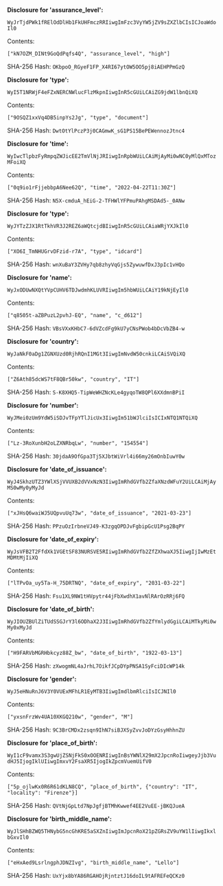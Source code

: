**Disclosure for 'assurance_level':**

```
WyJrTjdPWk1fRElOdDlHb1FkUHFmczRRIiwgImFzc3VyYW5jZV9sZXZlbCIsICJoaWdo
Il0
```

Contents:

```
["kN7OZM_DINt9GoQdPqfs4Q", "assurance_level", "high"]
```

SHA-256 Hash: `OKbpoO_RGyeF1FP_X4RI67ytOW5OO5pj8iAEHPPmGzQ`

**Disclosure for 'type':**

```
WyI5T1NRWjF4eFZxNERCNWlucFlzMkpnIiwgInR5cGUiLCAiZG9jdW1lbnQiXQ
```

Contents:

```
["9OSQZ1xxVq4DB5inpYs2Jg", "type", "document"]
```

SHA-256 Hash: `DwtOtYlPczP3j0CAGmwK_sG1PS15BePEWennozJtnc4`

**Disclosure for 'time':**

```
WyIwcTlpbzFyRmpqZWJicEE2TmVlNjJRIiwgInRpbWUiLCAiMjAyMi0wNC0yMlQxMToz
MFoiXQ
```

Contents:

```
["0q9io1rFjjebbpA6Nee62Q", "time", "2022-04-22T11:30Z"]
```

SHA-256 Hash: `N5X-cmduA_hEiG-2-TFHWlYFPmuPAhgMSDAd5-_0ANw`

**Disclosure for 'type':**

```
WyJYTzZJX1RtTkhVR3J2REZ6aWQtcjdBIiwgInR5cGUiLCAiaWRjYXJkIl0
```

Contents:

```
["XO6I_TmNHUGrvDFzid-r7A", "type", "idcard"]
```

SHA-256 Hash: `wnXuBaY3ZVHy7qb8zhyVqGjs5ZywuwfDxJ3pIc1vHQo`

**Disclosure for 'name':**

```
WyJxODUwNXQtYVpCUHV6TDJwdmhKLUVRIiwgIm5hbWUiLCAiY19kNjEyIl0
```

Contents:

```
["q8505t-aZBPuzL2pvhJ-EQ", "name", "c_d612"]
```

SHA-256 Hash: `VBsVXxKHbC7-6dVZcdFg9kU7yCNsPWob4bDcVbZB4-w`

**Disclosure for 'country':**

```
WyJaNkF0aDg1ZGNXUzd0RjhRQnI1MGt3IiwgImNvdW50cnkiLCAiSVQiXQ
```

Contents:

```
["Z6Ath85dcWS7tF8QBr50kw", "country", "IT"]
```

SHA-256 Hash: `S-K8XHQ5-TipWeWHZNcKLe4gyqoTW8QPl6XXdmnBPiI`

**Disclosure for 'number':**

```
WyJMei0zUm9YdW5iSDJvTFpYTlJicUx3IiwgIm51bWJlciIsICIxNTQ1NTQiXQ
```

Contents:

```
["Lz-3RoXunbH2oLZXNRbqLw", "number", "154554"]
```

SHA-256 Hash: `30jdaA9OfGpa3Tj5XJbtWiVrl4i66my26mOnbIuwY0w`

**Disclosure for 'date_of_issuance':**

```
WyJ4SkhzUTZ3YWlXSjVVUXB2dVVxNzN3IiwgImRhdGVfb2ZfaXNzdWFuY2UiLCAiMjAy
MS0wMy0yMyJd
```

Contents:

```
["xJHsQ6waiWJ5UQpvuUq73w", "date_of_issuance", "2021-03-23"]
```

SHA-256 Hash: `PPzuOzIrbneVJ49-K3zgqOPDJvFgbipGcU1Psg2BqPY`

**Disclosure for 'date_of_expiry':**

```
WyJsVFB2T2FfdXk1VGEtSF83NURSVE5RIiwgImRhdGVfb2ZfZXhwaXJ5IiwgIjIwMzEt
MDMtMjIiXQ
```

Contents:

```
["lTPvOa_uy5Ta-H_75DRTNQ", "date_of_expiry", "2031-03-22"]
```

SHA-256 Hash: `Fsu1XL9NW1tHVpytr44jFbXwdhX1avNlRArOzRRj6FQ`

**Disclosure for 'date_of_birth':**

```
WyJIOUZBUlZiTUdSSGJrY3l6ODhaX2J3IiwgImRhdGVfb2ZfYmlydGgiLCAiMTkyMi0w
My0xMyJd
```

Contents:

```
["H9FARVbMGRHbkcyz88Z_bw", "date_of_birth", "1922-03-13"]
```

SHA-256 Hash: `zXwogmNL4aJrhL7OikfJCpDYpPNSA1SyFciDIcWP14k`

**Disclosure for 'gender':**

```
WyJ5eHNuRnJ6V3Y0VUExMFhLR1EyMTB3IiwgImdlbmRlciIsICJNIl0
```

Contents:

```
["yxsnFrzWv4UA10XKGQ210w", "gender", "M"]
```

SHA-256 Hash: `9C3BrCMDx2zsqn9IhN7siBJXSyZvvJoDYzGsyHhhnZU`

**Disclosure for 'place_of_birth':**

```
WyI1cF9vamx3S3gwUjZSNjFkS0xOOENRIiwgInBsYWNlX29mX2JpcnRoIiwgeyJjb3Vu
dHJ5IjogIklUIiwgImxvY2FsaXR5IjogIkZpcmVuemUifV0
```

Contents:

```
["5p_ojlwKx0R6R61dKLN8CQ", "place_of_birth", {"country": "IT",
"locality": "Firenze"}]
```

SHA-256 Hash: `QVtNjGpLtd7NpJgfjBTMhKwwef4EE2VuEE-jBKQJueA`

**Disclosure for 'birth_middle_name':**

```
WyJlSHhBZWQ5THNybG5ncGhKRE5aSXZnIiwgImJpcnRoX21pZGRsZV9uYW1lIiwgIkxl
bGxvIl0
```

Contents:

```
["eHxAed9LsrlngphJDNZIvg", "birth_middle_name", "Lello"]
```

SHA-256 Hash: `UxYjx8bYA86RGAHOjRjntztJ16doIL9tAFREFeQCKz0`